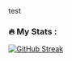 test

### :fire: My Stats :

[![GitHub Streak](http://github-readme-streak-stats.herokuapp.com?user=ElviraDzh&theme=dark&hide_border=true&date_format=M%20j%5B%2C%20Y%5D)](https://git.io/streak-stats)
